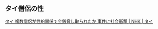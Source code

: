 ## タイ僧侶の性

[タイ 複数僧侶が性的関係で金銭脅し取られたか 事件に社会衝撃 | NHK | タイ](https://www3.nhk.or.jp/news/html/20250717/k10014866901000.html)
